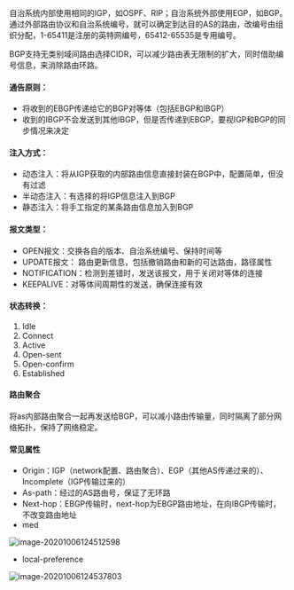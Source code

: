 自治系统内部使用相同的IGP，如OSPF、RIP；自治系统外部使用EGP，如BGP。通过外部路由协议和自治系统编号，就可以确定到达目的AS的路由，改编号由组织分配，1-65411是注册的英特网编号，65412-65535是专用编号。

BGP支持无类别域间路由选择CIDR，可以减少路由表无限制的扩大，同时借助编号信息，来消除路由环路。

#### 通告原则：

- 将收到的EBGP传递给它的BGP对等体（包括EBGP和IBGP）
- 收到的IBGP不会发送到其他IBGP，但是否传递到EBGP，要视IGP和BGP的同步情况来决定

#### 注入方式：

- 动态注入：将从IGP获取的内部路由信息直接封装在BGP中，配置简单，但没有过滤
- 半动态注入：有选择的将IGP信息注入到BGP
- 静态注入：将手工指定的某条路由信息加入到BGP

#### 报文类型：

- OPEN报文：交换各自的版本、自治系统编号、保持时间等
- UPDATE报文： 路由更新信息，包括撤销路由和新的可达路由，路径属性
- NOTIFICATION：检测到差错时，发送该报文，用于关闭对等体的连接
- KEEPALIVE：对等体间周期性的发送，确保连接有效

#### 状态转换：

1. Idle
2. Connect
3. Active
4. Open-sent
5. Open-confirm
6. Established

#### 路由聚合

将as内部路由聚合一起再发送给BGP，可以减小路由传输量，同时隔离了部分网络拓扑，保持了网络稳定。

#### 常见属性

- Origin：IGP（network配置、路由聚合）、EGP（其他AS传递过来的）、Incomplete（IGP传输过来的）
- As-path：经过的AS路由号，保证了无环路
- Next-hop：EBGP传输时，next-hop为EBGP路由地址，在向IBGP传输时，不改变路由地址
- med

![image-20201006124512598](https://imagebag.oss-cn-chengdu.aliyuncs.com/img/image-20201006124512598.png)

- local-preference

![image-20201006124537803](https://imagebag.oss-cn-chengdu.aliyuncs.com/img/image-20201006124537803.png)